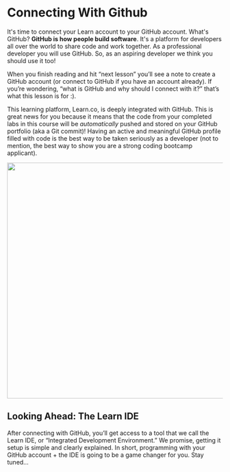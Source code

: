 # Connecting With Github

It's time to connect your Learn account to your GitHub account. What's GitHub? **GitHub is how people build software**. It's a platform for developers all over the world to share code and work together. As a professional developer you will use GitHub. So, as an aspiring developer we think you should use it too!

When you finish reading and hit “next lesson” you’ll see a note to create a GitHub account (or connect to GitHub if you have an account already). If you’re wondering, “what is GitHub and why should I connect with it?” that’s what this lesson is for :).

This learning platform, Learn.co, is deeply integrated with GitHub. This is great news for you because it means that the code from your completed labs in this course will be *automatically* pushed and stored on your GitHub portfolio (aka a Git commit)! Having an active and meaningful GitHub profile filled with code is the best way to be taken seriously as a developer (not to mention, the best way to show you are a strong coding bootcamp applicant).

<img height="auto" width="550px" src="https://s3-us-west-2.amazonaws.com/curriculum-content/streamlined-onboarding/github-image.png" />

## Looking Ahead: The Learn IDE

After connecting with GitHub, you’ll get access to a tool that we call the Learn IDE, or “Integrated Development Environment.” We promise, getting it setup is simple and clearly explained. In short, programming with your GitHub account + the IDE is going to be a game changer for you. Stay tuned… 